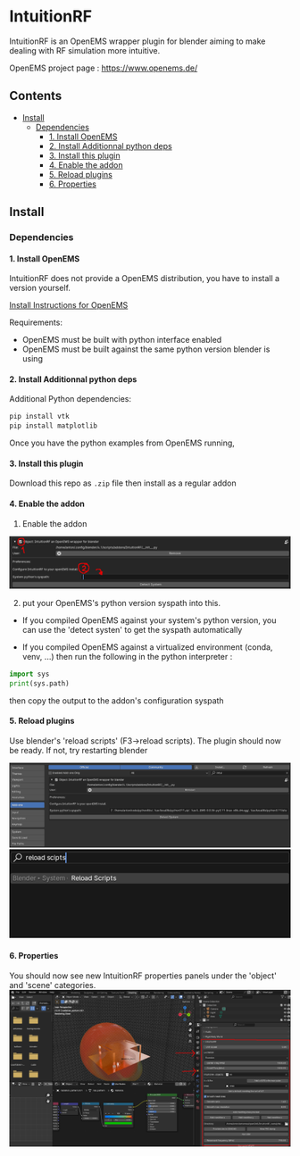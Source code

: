 # IntuitionRF
IntuitionRF is an OpenEMS wrapper plugin for blender aiming to make dealing with RF simulation more intuitive. 

OpenEMS project page : https://www.openems.de/

## Contents
  - [Install](#install)
    - [Dependencies](#dependencies)
      - [1. Install OpenEMS](#1-install-openems)
      - [2. Install Additionnal python deps](#2-install-additionnal-python-deps)
      - [3. Install this plugin](#3-install-this-plugin)
      - [4. Enable the addon](#4-enable-the-addon)
      - [5. Reload plugins](#5-reload-plugins)
      - [6. Properties](#6-properties)


## Install 
### Dependencies
#### 1. Install OpenEMS 
IntuitionRF does not provide a OpenEMS distribution, you have to install a version yourself.

[Install Instructions for OpenEMS](https://docs.openems.de/install/index.html)

Requirements:
- OpenEMS must be built with python interface enabled 
- OpenEMS must be built against the same python version blender is using

#### 2. Install Additionnal python deps
Additional Python dependencies: 
```bash 
pip install vtk
pip install matplotlib
```
Once you have the python examples from OpenEMS running, 

#### 3. Install this plugin
Download this repo as ```.zip``` file then install as a regular addon

#### 4. Enable the addon
1. Enable the addon 

![enable the addon](images/preferences.png)

2. put your OpenEMS's python version syspath into this.

-  If you compiled OpenEMS against your system's python version, you can use the 'detect systen' to get the syspath automatically

- If you compiled OpenEMS against a virtualized environment (conda, venv, ...) then run the following in the python interpreter :
```python 
import sys 
print(sys.path)
```

then copy the output to the addon's configuration syspath

#### 5. Reload plugins

Use blender's 'reload scripts' (F3->reload scripts). The plugin should now be ready. If not, try restarting blender

![syspath](images/syspath.png)
![reload](images/reload_scripts.png)

#### 6. Properties
You should now see new IntuitionRF properties panels under the 'object' and 'scene' categories.
![panels](images/panels.png)

